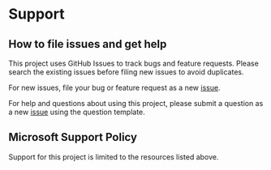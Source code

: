 # Support

## How to file issues and get help  

This project uses GitHub Issues to track bugs and feature requests. Please search the existing issues before filing new issues to avoid duplicates.

For new issues, file your bug or feature request as a new [issue](https://github.com/Azure/missionlz/issues).

For help and questions about using this project, please submit a question as a new [issue](https://github.com/Azure/missionlz/issues) using the question template.

## Microsoft Support Policy  

Support for this project is limited to the resources listed above.
